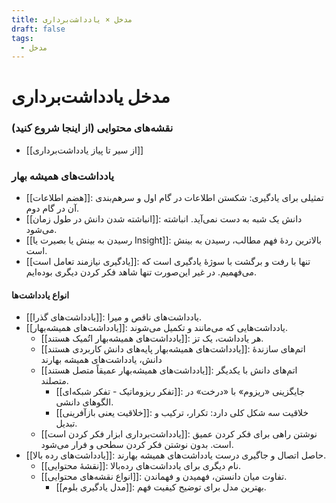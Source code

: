 ```yaml
---
title: مدخل × یادداشت‌برداری
draft: false
tags:
  - مدخل
---
```


# مدخل یادداشت‌برداری
### نقشه‌های محتوایی (از اینجا شروع کنید)
- [[از سیر تا پیاز یادداشت‌برداری]]

### یادداشت‌های همیشه بهار

- [[هضم اطلاعات]]: تمثیلی برای یادگیری: شکستن اطلاعات در گام اول و سرهم‌بندی آن در گام دوم.
- [[انباشته شدن دانش در طول زمان]]: دانش یک شبه به دست نمی‌آید. انباشته می‌شود.
- [[رسیدن به بینش یا بصیرت یا Insight]]: بالاترین ردهٔ فهم مطالب، رسیدن به بینش است.
- [[یادگیری نیازمند تعامل است]]: تنها با رفت و برگشت با سوژهٔ یادگیری است که می‌فهمیم. در غیر این‌صورت تنها شاهد فکر کردن دیگری بوده‌ایم.

#### انواع یادداشت‌ها
- [[یادداشت‌های گذرا]]: یادداشت‌های ناقص و میرا.
- [[یادداشت‌های همیشه‌بهار]]: یادداشت‌هایی که می‌مانند و تکمیل می‌شوند.
	- [[یادداشت‌های همیشه‌بهار اتُمیک هستند]]: هر یادداشت، یک تز.
	- [[یادداشت‌های همیشه‌بهار پایه‌های دانش کاربردی هستند]]: اتم‌های سازندهٔ دانش، یادداشت‌های همیشه بهارند
	- [[یادداشت‌های همیشه‌بهار عمیقاً متصل هستند]]: اتم‌های دانش با یکدیگر متصلند.
		-  [[تفکر ریزوماتیک - تفکر شبکه‌ای]]: جایگزینی «ریزوم» با «درخت» در الگوهای دانشی.
		-  [[خلاقیت یعنی بازآفرینی]]: خلاقیت سه شکل کلی دارد: تکرار، ترکیب و تبدیل.
	- [[یادداشت‌برداری ابزار فکر کردن است]]: نوشتن راهی برای فکر کردن عمیق است. بدون نوشتن فکر کردن سطحی و فرار می‌شود.
- [[یادداشت‌های رده بالا]]: حاصل اتصال و جاگیری درست یادداشت‌های همیشه بهارند.
	- [[نقشهٔ محتوایی]]: نام دیگری برای یادداشت‌های رده‌بالا.
	- [[انواع نقشه‌های محتوایی]]: تفاوت میان دانستن، فهمیدن و فهماندن.
		- [[مدل یادگیری بلوم]]: بهترین مدل برای توضیح کیفیت فهم.